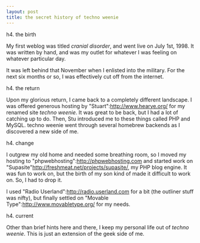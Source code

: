 ```yaml
--- 
layout: post
title: the secret history of techno weenie
---
```

h4. the birth

My first weblog was titled _cranial disorder_, and went live on July 1st, 1998.  It was written by hand, and was my outlet for whatever I was feeling on whatever particular day.  

It was left behind that November when I enlisted into the military.  For the next six months or so, I was effectively cut off from the internet.  

h4. the return

Upon my glorious return, I came back to a completely different landscape.  I was offered generous hosting by "Stuart":http://www.hearye.org/ for my renamed site _techno weenie_.  It was great to be back, but I had a lot of catching up to do.  Then, Stu introduced me to these things called PHP and MySQL.  techno weenie went through several homebrew backends as I discovered a new side of me.

h4. change

I outgrew my old home and needed some breathing room, so I moved my hosting to "phpwebhosting":http://phpwebhosting.com and started work on "Supasite"http://freshmeat.net/projects/supasite/, my PHP blog engine.  It was fun to work on, but the birth of my son kind of made it difficult to work on.  So, I had to drop it.  

I used "Radio Userland":http://radio.userland.com for a bit (the outliner stuff was nifty), but finally settled on "Movable Type":http://www.movabletype.org/ for my needs.

h4. current

Other than brief hints here and there, I keep my personal life out of _techno weenie_.  This is just an extension of the geek side of me.
